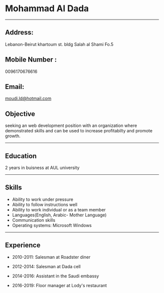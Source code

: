# Mohammad Al Dada
---

## Address:
 Lebanon-Beirut khartoum st. bldg Salah al Shami Fo.5

## Mobile Number : 
0096170676616

## Email: 
moudi.ld@hotmail.com

## Objective
seeking an web development position with an organization where demonstrated skills and can be used to increase profitabilty and promote growth.

---
## Education

2 years in buisness at AUL university


---
## Skills
* Ability to work under pressure
* Ability to follow instructions well
* Ability to work individual or as a team member
* Languages(English, Arabic- Mother Language)
* Communication skills
* Operating systems: Microsoft Windows

---
## Experience

- 2010-2011:  Salesman at Roadster diner

- 2012-2014: Salesman at Dada cell

- 2014-2016: Assistant in the Saudi embassy

- 2016-2019: Floor manager at Lody's restaurant
  
